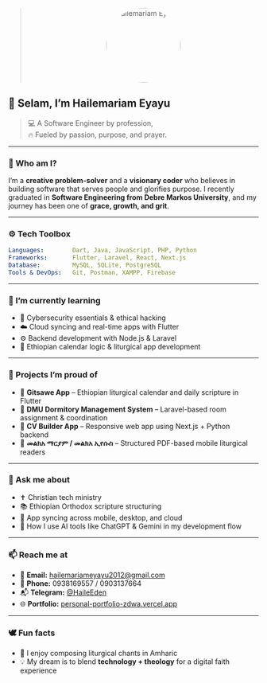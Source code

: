 ><p align="center">
><img src="https://avatars.githubusercontent.com/u/98972478?s=400&u=32f972e98b3fcbee69646921a0a59b1e5f272b6c&v=4" alt="Hailemariam Eyayu" width="150" style="border-radius: 50%; " /> 
></p>


## 👋 Selam, I’m Hailemariam Eyayu

> 💻 A Software Engineer by profession,  
> 🔥 Fueled by passion, purpose, and prayer.

---

### 🧭 Who am I?
I’m a **creative problem-solver** and a **visionary coder** who believes in building software that serves people and glorifies purpose. I recently graduated in **Software Engineering from Debre Markos University**, and my journey has been one of **grace, growth, and grit**.

---

### ⚙️ Tech Toolbox

```yaml
Languages:        Dart, Java, JavaScript, PHP, Python
Frameworks:       Flutter, Laravel, React, Next.js
Database:         MySQL, SQLite, PostgreSQL
Tools & DevOps:   Git, Postman, XAMPP, Firebase
```

---

### 🌱 I’m currently learning
- 🔐 Cybersecurity essentials & ethical hacking  
- ☁️ Cloud syncing and real-time apps with Flutter  
- ⚙️ Backend development with Node.js & Laravel  
- 📆 Ethiopian calendar logic & liturgical app development  

---

### 🚀 Projects I’m proud of
- 📱 **Gitsawe App** – Ethiopian liturgical calendar and daily scripture in Flutter  
- 🏫 **DMU Dormitory Management System** – Laravel-based room assignment & coordination  
- 📄 **CV Builder App** – Responsive web app using Next.js + Python backend  
- 📖 **መልክአ ማርያም / መልክአ ኢየሱስ** – Structured PDF-based mobile liturgical readers  

---

### 💬 Ask me about
- ✝️ Christian tech ministry  
- 📚 Ethiopian Orthodox scripture structuring  
- 📲 App syncing across mobile, desktop, and cloud  
- 🧠 How I use AI tools like ChatGPT & Gemini in my development flow  

---

### 📫 Reach me at
- 📧 **Email:** hailemariameyayu2012@gmail.com  
- 📱 **Phone:** 0938169557 / 0903137664  
- 📬 **Telegram:** [@HaileEden](https://t.me/HaileEden)  
- 🌐 **Portfolio:** [personal-portfolio-zdwa.vercel.app](https://personal-portfolio-zdwa.vercel.app/)  

---

### 🕊️ Fun facts
- 🎼 I enjoy composing liturgical chants in Amharic  
- 💡 My dream is to blend **technology + theology** for a digital faith experience  
